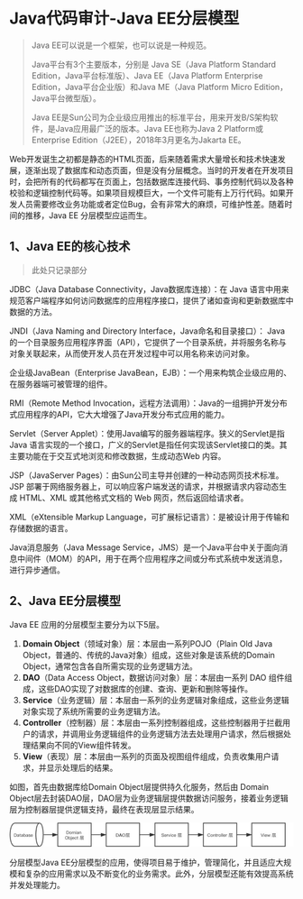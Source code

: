# Java代码审计-Java EE分层模型

> Java EE可以说是一个框架，也可以说是一种规范。 
>
> Java平台有3个主要版本，分别是 Java SE（Java Platform Standard Edition，Java平台标准版）、Java EE（Java Platform Enterprise Edition，Java平台企业版）和Java ME（Java Platform Micro Edition，Java平台微型版）。
>
> Java EE是Sun公司为企业级应用推出的标准平台，用来开发B/S架构软件，是Java应用最广泛的版本。Java EE也称为Java 2 Platform或Enterprise Edition（J2EE），2018年3月更名为Jakarta EE。

Web开发诞生之初都是静态的HTML页面，后来随着需求大量增长和技术快速发展，逐渐出现了数据库和动态页面，但是没有分层概念。当时的开发者在开发项目时，会把所有的代码都写在页面上，包括数据库连接代码、事务控制代码以及各种校验和逻辑控制代码等。如果项目规模巨大，一个文件可能有上万行代码。如果开发人员需要修改业务功能或者定位Bug，会有非常大的麻烦，可维护性差。随着时间的推移，Java EE 分层模型应运而生。

## 1、Java EE的核心技术

> 此处只记录部分

JDBC（Java Database Connectivity，Java数据库连接）：在 Java 语言中用来规范客户端程序如何访问数据库的应用程序接口，提供了诸如查询和更新数据库中数据的方法。

JNDI（Java Naming and Directory Interface，Java命名和目录接口）： Java 的一个目录服务应用程序界面（API），它提供了一个目录系统，并将服务名称与对象关联起来，从而使开发人员在开发过程中可以用名称来访问对象。

企业级JavaBean（Enterprise JavaBean，EJB）：一个用来构筑企业级应用的、在服务器端可被管理的组件。

RMI（Remote Method Invocation，远程方法调用）：Java的一组拥护开发分布式应用程序的API，它大大增强了Java开发分布式应用的能力。

Servlet（Server Applet）：使用Java编写的服务器端程序。狭义的Servlet是指 Java 语言实现的一个接口，广义的Servlet是指任何实现该Servlet接口的类。其主要功能在于交互式地浏览和修改数据，生成动态Web 内容。

JSP（JavaServer Pages）：由Sun公司主导并创建的一种动态网页技术标准。JSP 部署于网络服务器上，可以响应客户端发送的请求，并根据请求内容动态生成 HTML、XML 或其他格式文档的 Web 网页，然后返回给请求者。

XML（eXtensible Markup Language，可扩展标记语言）：是被设计用于传输和存储数据的语言。

Java消息服务（Java Message Service，JMS）是一个Java平台中关于面向消息中间件（MOM）的API，用于在两个应用程序之间或分布式系统中发送消息，进行异步通信。

## 2、Java EE分层模型

Java EE 应用的分层模型主要分为以下5层。

1. **Domain Object**（领域对象）层：本层由一系列POJO（Plain Old Java Object，普通的、传统的Java对象）组成，这些对象是该系统的Domain Object，通常包含各自所需实现的业务逻辑方法。
2. **DAO**（Data Access Object，数据访问对象）层：本层由一系列 DAO 组件组成，这些DAO实现了对数据库的创建、查询、更新和删除等操作。
3. **Service**（业务逻辑）层：本层由一系列的业务逻辑对象组成，这些业务逻辑对象实现了系统所需要的业务逻辑方法。
4. **Controller**（控制器）层：本层由一系列控制器组成，这些控制器用于拦截用户的请求，并调用业务逻辑组件的业务逻辑方法去处理用户请求，然后根据处理结果向不同的View组件转发。
5. **View**（表现）层：本层由一系列的页面及视图组件组成，负责收集用户请求，并显示处理后的结果。

如图，首先由数据库给Domain Object层提供持久化服务，然后由 Domain Object层去封装DAO层，DAO层为业务逻辑层提供数据访问服务，接着业务逻辑层为控制器层提供逻辑支持，最终在表现层显示结果。

![img](./img/1-JavaEE/epub_40869976_113.jpeg)

分层模型Java EE分层模型的应用，使得项目易于维护，管理简化，并且适应大规模和复杂的应用需求以及不断变化的业务需求。此外，分层模型还能有效提高系统并发处理能力。

